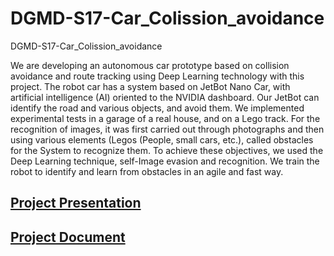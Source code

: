 # DGMD-S17-Car_Colission_avoidance
DGMD-S17-Car_Colission_avoidance

We are developing an autonomous car prototype based on collision avoidance and route tracking using Deep Learning technology with this project. The robot car has a system based on JetBot Nano Car, with artificial intelligence (AI) oriented to the NVIDIA dashboard. Our JetBot can identify the road and various objects, and avoid them. We implemented experimental tests in a garage of a real house, and on a Lego track. For the recognition of images, it was first carried out through photographs and then using various elements (Legos (People, small cars, etc.), called obstacles for the System to recognize them. To achieve these objectives, we used the Deep Learning technique, self-Image evasion and recognition. We train the robot to identify and learn from obstacles in an agile and fast way.

## [Project Presentation](https://docs.google.com/presentation/d/1SVooqFOTf7aJgvrlWETi8KdiTFIPCH8rlaVUNRE1Pcc/edit?usp=sharing)

## [Project Document](https://drive.google.com/file/d/1jepZv9Lo-04rkhizQbBYL3ouvK21ywIR/view?usp=sharingg)
